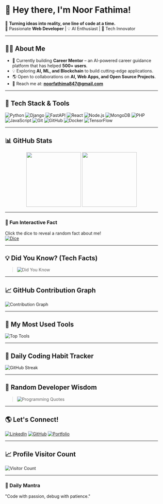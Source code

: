 # 👋 Hey there, I'm Noor Fathima!

🚀 **Turning ideas into reality, one line of code at a time.**  
🧠 Passionate **Web Developer** | 💡 AI Enthusiast | 🌟 Tech Innovator  

---

## 👨‍💻 About Me
- 🔭 Currently building **Career Mentor** – an AI-powered career guidance platform that has helped **500+ users**.  
- 💡 Exploring **AI, ML, and Blockchain** to build cutting-edge applications.
- 🌎 Open to collaborations on **AI, Web Apps, and Open Source Projects**.  
- 📩 Reach me at: **noorfathima847@gmail.com**  

---

## 🚀 Tech Stack & Tools
![Python](https://img.shields.io/badge/Python-3776AB?style=for-the-badge&logo=python&logoColor=white)
![Django](https://img.shields.io/badge/Django-092E20?style=for-the-badge&logo=django&logoColor=white)
![FastAPI](https://img.shields.io/badge/FastAPI-009688?style=for-the-badge&logo=fastapi&logoColor=white)
![React](https://img.shields.io/badge/React-61DAFB?style=for-the-badge&logo=react&logoColor=black)
![Node.js](https://img.shields.io/badge/Node.js-339933?style=for-the-badge&logo=node.js&logoColor=white)
![MongoDB](https://img.shields.io/badge/MongoDB-47A248?style=for-the-badge&logo=mongodb&logoColor=white)
![PHP](https://img.shields.io/badge/PHP-777BB4?style=for-the-badge&logo=php&logoColor=white)
![JavaScript](https://img.shields.io/badge/JavaScript-F7DF1E?style=for-the-badge&logo=javascript&logoColor=black)
![Git](https://img.shields.io/badge/Git-F05032?style=for-the-badge&logo=git&logoColor=white)
![GitHub](https://img.shields.io/badge/GitHub-181717?style=for-the-badge&logo=github&logoColor=white)
![Docker](https://img.shields.io/badge/Docker-2496ED?style=for-the-badge&logo=docker&logoColor=white)
![TensorFlow](https://img.shields.io/badge/TensorFlow-FF6F00?style=for-the-badge&logo=tensorflow&logoColor=white)

---

## 📊 GitHub Stats
<div align="center">
  <img src="https://github-readme-stats.vercel.app/api?username=noorfathima0&show_icons=true&theme=radical&count_private=true" height="180px"/>
  <img src="https://github-readme-streak-stats.herokuapp.com/?user=noorfathima0&theme=radical" height="180px"/>
</div>

---

### 🎲 Fun Interactive Fact
Click the dice to reveal a random fact about me!  
[![Dice](https://img.shields.io/badge/🎲-Roll%20the%20Dice-blue)](https://github.com/noorfathima0)

---

## 💡 Did You Know? (Tech Facts)
> ![Did You Know](https://readme-jokes.vercel.app/api?theme=radical)

---

## 📈 GitHub Contribution Graph
![Contribution Graph](https://ghchart.rshah.org/noorfathima0)

---


## 🔗 My Most Used Tools  
![Top Tools](https://github-readme-stats.vercel.app/api/top-langs/?username=noorfathima0&layout=compact&theme=radical)

---

## 📅 Daily Coding Habit Tracker  
![GitHub Streak](https://github-readme-streak-stats.herokuapp.com/?user=noorfathima0&theme=radical)

---

## 📜 Random Developer Wisdom  
> ![Programming Quotes](https://quotes-github-readme.vercel.app/api?type=horizontal&theme=radical)

---

## 🌎 Let's Connect!
[![LinkedIn](https://img.shields.io/badge/LinkedIn-0A66C2?style=for-the-badge&logo=linkedin&logoColor=white)](https://www.linkedin.com/in/noorfathima0/)
[![GitHub](https://img.shields.io/badge/GitHub-181717?style=for-the-badge&logo=github&logoColor=white)](https://github.com/noorfathima0)
[![Portfolio](https://img.shields.io/badge/Portfolio-%23000000.svg?style=for-the-badge&logo=firefox&logoColor=white)](https://noorfathima0.github.io/My-Portfolio/)

---

## 📈 Profile Visitor Count
![Visitor Count](https://komarev.com/ghpvc/?username=noorfathima0&color=brightgreen&style=flat-square)

---

### 🌟 Daily Mantra
 "Code with passion, debug with patience."
